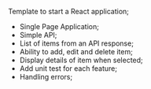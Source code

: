Template to start a React application;

- Single Page Application;
- Simple API;
- List of items from an API response;
- Ability to add, edit and delete item;
- Display details of item when selected;
- Add unit test for each feature;
- Handling errors;


